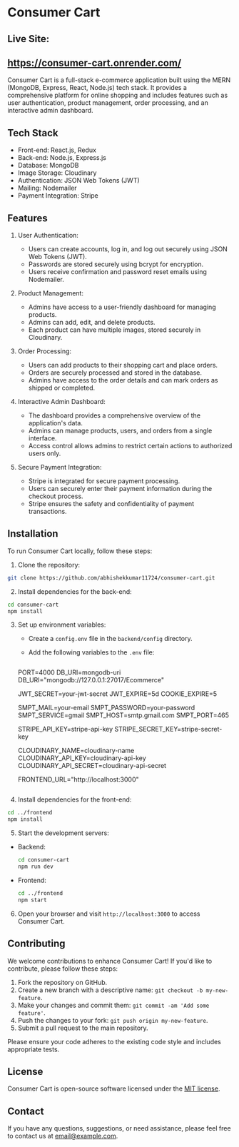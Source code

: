 # Consumer Cart

## Live Site:

## https://consumer-cart.onrender.com/

Consumer Cart is a full-stack e-commerce application built using the MERN (MongoDB, Express, React, Node.js) tech stack. It provides a comprehensive platform for online shopping and includes features such as user authentication, product management, order processing, and an interactive admin dashboard.

## Tech Stack

- Front-end: React.js, Redux
- Back-end: Node.js, Express.js
- Database: MongoDB
- Image Storage: Cloudinary
- Authentication: JSON Web Tokens (JWT)
- Mailing: Nodemailer
- Payment Integration: Stripe

## Features

1. User Authentication:

   - Users can create accounts, log in, and log out securely using JSON Web Tokens (JWT).
   - Passwords are stored securely using bcrypt for encryption.
   - Users receive confirmation and password reset emails using Nodemailer.

2. Product Management:

   - Admins have access to a user-friendly dashboard for managing products.
   - Admins can add, edit, and delete products.
   - Each product can have multiple images, stored securely in Cloudinary.

3. Order Processing:

   - Users can add products to their shopping cart and place orders.
   - Orders are securely processed and stored in the database.
   - Admins have access to the order details and can mark orders as shipped or completed.

4. Interactive Admin Dashboard:

   - The dashboard provides a comprehensive overview of the application's data.
   - Admins can manage products, users, and orders from a single interface.
   - Access control allows admins to restrict certain actions to authorized users only.

5. Secure Payment Integration:

   - Stripe is integrated for secure payment processing.
   - Users can securely enter their payment information during the checkout process.
   - Stripe ensures the safety and confidentiality of payment transactions.

## Installation

To run Consumer Cart locally, follow these steps:

1. Clone the repository:

```bash
git clone https://github.com/abhishekkumar11724/consumer-cart.git
```

2. Install dependencies for the back-end:

```bash
cd consumer-cart
npm install
```

3. Set up environment variables:

   - Create a `config.env` file in the `backend/config` directory.
   - Add the following variables to the `.env` file:

     ```dotenv

     ```

   PORT=4000
   DB_URI=mongodb-uri
   DB_URI="mongodb://127.0.0.1:27017/Ecommerce"

   JWT_SECRET=your-jwt-secret
   JWT_EXPIRE=5d
   COOKIE_EXPIRE=5

   SMPT_MAIL=your-email
   SMPT_PASSWORD=your-password
   SMPT_SERVICE=gmail
   SMPT_HOST=smtp.gmail.com
   SMPT_PORT=465

   STRIPE_API_KEY=stripe-api-key
   STRIPE_SECRET_KEY=stripe-secret-key

   CLOUDINARY_NAME=cloudinary-name
   CLOUDINARY_API_KEY=cloudinary-api-key
   CLOUDINARY_API_SECRET=cloudinary-api-secret

   FRONTEND_URL="http://localhost:3000"

   ```

   ```

4. Install dependencies for the front-end:

```bash
cd ../frontend
npm install
```

5. Start the development servers:

- Backend:

  ```bash
  cd consumer-cart
  npm run dev
  ```

- Frontend:

  ```bash
  cd ../frontend
  npm start
  ```

6. Open your browser and visit `http://localhost:3000` to access Consumer Cart.

## Contributing

We welcome contributions to enhance Consumer Cart! If you'd like to contribute, please follow these steps:

1. Fork the repository on GitHub.
2. Create a new branch with a descriptive name: `git checkout -b my-new-feature`.
3. Make your changes and commit them: `git commit -am 'Add some feature'`.
4. Push the changes to your fork: `git push origin my-new-feature`.
5. Submit a pull request to the main repository.

Please ensure your code adheres to the existing code style and includes appropriate tests.

## License

Consumer Cart is open-source software licensed under the [MIT license](LICENSE.md).

## Contact

If you have any questions, suggestions, or need assistance, please feel free to contact us at [email@example.com](mailto:abhishek.k.11724@example.com).
